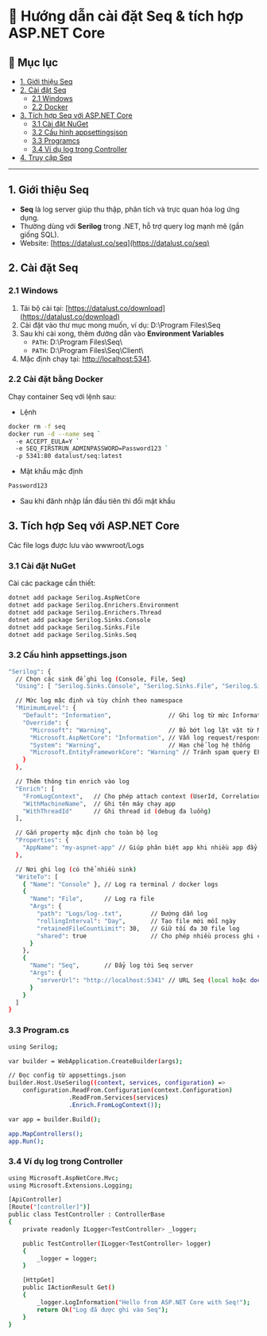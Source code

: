 # 🚀 Hướng dẫn cài đặt Seq & tích hợp ASP.NET Core

## 📑 Mục lục
- [1. Giới thiệu Seq](#1-giới-thiệu-seq)
- [2. Cài đặt Seq](#2-cài-đặt-seq)  
  - [2.1 Windows](#21-windows)  
  - [2.2 Docker](#23-docker)  
- [3. Tích hợp Seq với ASP.NET Core](#3-tích-hợp-seq-với-aspnet-core)  
  - [3.1 Cài đặt NuGet](#31-cài-đặt-nuget)  
  - [3.2 Cấu hình appsettingsjson](#32-cấu-hình-appsettingsjson)  
  - [3.3 Programcs](#33-programcs)  
  - [3.4 Ví dụ log trong Controller](#34-ví-dụ-log-trong-controller)  
- [4. Truy cập Seq](#4-truy-cập-seq)

---

## 1. Giới thiệu Seq
- **Seq** là log server giúp thu thập, phân tích và trực quan hóa log ứng dụng.
- Thường dùng với **Serilog** trong .NET, hỗ trợ query log mạnh mẽ (gần giống SQL).
- Website: [https://datalust.co/seq](https://datalust.co/seq)

## 2. Cài đặt Seq
### 2.1 Windows 
1. Tải bộ cài tại: [https://datalust.co/download](https://datalust.co/download)  
2. Cài đặt vào thư mục mong muốn, ví dụ: D:\Program Files\Seq
3. Sau khi cài xong, thêm đường dẫn vào **Environment Variables**
   - `PATH`: D:\Program Files\Seq\
   - `PATH`: D:\Program Files\Seq\Client\
5. Mặc định chạy tại: [http://localhost:5341](http://localhost:5341). 

### 2.2 Cài đặt bằng Docker
Chạy container Seq với lệnh sau:
- Lệnh
```bash
docker rm -f seq
docker run -d --name seq `
  -e ACCEPT_EULA=Y `
  -e SEQ_FIRSTRUN_ADMINPASSWORD=Password123 `
  -p 5341:80 datalust/seq:latest
```
- Mật khẩu mặc định
```cmd
Password123
```
- Sau khi đănh nhập lần đầu tiên thì đổi mật khẩu

## 3. Tích hợp Seq với ASP.NET Core
Các file logs được lưu vào wwwroot/Logs
### 3.1 Cài đặt NuGet
Cài các package cần thiết:

```bash
dotnet add package Serilog.AspNetCore 
dotnet add package Serilog.Enrichers.Environment 
dotnet add package Serilog.Enrichers.Thread 
dotnet add package Serilog.Sinks.Console 
dotnet add package Serilog.Sinks.File 
dotnet add package Serilog.Sinks.Seq 
```
### 3.2 Cấu hình appsettings.json
```bash
"Serilog": {
  // Chọn các sink để ghi log (Console, File, Seq)
  "Using": [ "Serilog.Sinks.Console", "Serilog.Sinks.File", "Serilog.Sinks.Seq" ],

  // Mức log mặc định và tùy chỉnh theo namespace
  "MinimumLevel": {
    "Default": "Information",                // Ghi log từ mức Information trở lên
    "Override": {
      "Microsoft": "Warning",                // Bỏ bớt log lặt vặt từ Microsoft
      "Microsoft.AspNetCore": "Information", // Vẫn log request/response ASP.NET
      "System": "Warning",                   // Hạn chế log hệ thống
      "Microsoft.EntityFrameworkCore": "Warning" // Tránh spam query EF
    }
  },

  // Thêm thông tin enrich vào log
  "Enrich": [ 
    "FromLogContext",   // Cho phép attach context (UserId, CorrelationId)
    "WithMachineName",  // Ghi tên máy chạy app
    "WithThreadId"      // Ghi thread id (debug đa luồng)
  ],

  // Gắn property mặc định cho toàn bộ log
  "Properties": {
    "AppName": "my-aspnet-app" // Giúp phân biệt app khi nhiều app đẩy log vào Seq
  },

  // Nơi ghi log (có thể nhiều sink)
  "WriteTo": [
    { "Name": "Console" }, // Log ra terminal / docker logs
    {
      "Name": "File",      // Log ra file
      "Args": {
        "path": "Logs/log-.txt",        // Đường dẫn log
        "rollingInterval": "Day",       // Tạo file mới mỗi ngày
        "retainedFileCountLimit": 30,   // Giữ tối đa 30 file log
        "shared": true                  // Cho phép nhiều process ghi chung
      }
    },
    {
      "Name": "Seq",       // Đẩy log tới Seq server
      "Args": {
        "serverUrl": "http://localhost:5341" // URL Seq (local hoặc docker)
      }
    }
  ]
}
```
### 3.3 Program.cs
```bash
using Serilog;

var builder = WebApplication.CreateBuilder(args);

// Đọc config từ appsettings.json
builder.Host.UseSerilog((context, services, configuration) =>
    configuration.ReadFrom.Configuration(context.Configuration)
                 .ReadFrom.Services(services)
                 .Enrich.FromLogContext());

var app = builder.Build();

app.MapControllers();
app.Run();

```
### 3.4 Ví dụ log trong Controller
```bash
using Microsoft.AspNetCore.Mvc;
using Microsoft.Extensions.Logging;

[ApiController]
[Route("[controller]")]
public class TestController : ControllerBase
{
    private readonly ILogger<TestController> _logger;

    public TestController(ILogger<TestController> logger)
    {
        _logger = logger;
    }

    [HttpGet]
    public IActionResult Get()
    {
        _logger.LogInformation("Hello from ASP.NET Core with Seq!");
        return Ok("Log đã được ghi vào Seq");
    }
}

```

